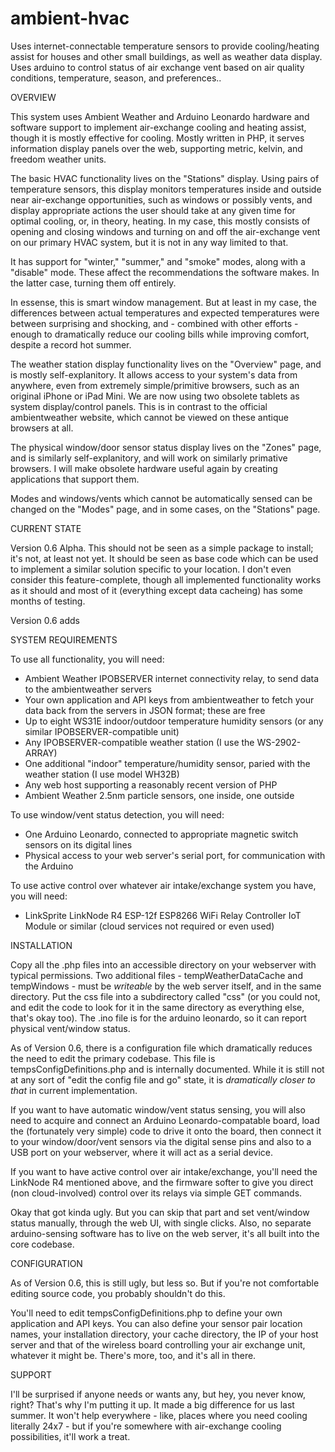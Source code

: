 # ambient-hvac
Uses internet-connectable temperature sensors to provide cooling/heating assist for houses and other small buildings, as well as weather data display. Uses arduino to control status of air exchange vent based on air quality conditions, temperature, season, and preferences..

OVERVIEW

This system uses Ambient Weather and Arduino Leonardo hardware and software support to implement air-exchange cooling and heating assist, though it is mostly effective for cooling. Mostly written in PHP, it serves information display panels over the web, supporting metric, kelvin, and freedom weather units.

The basic HVAC functionality lives on the "Stations" display. Using pairs of temperature sensors, this display monitors temperatures inside and outside near air-exchange opportunities, such as windows or possibly vents, and display appropriate actions the user should take at any given time for optimal cooling, or, in theory, heating. In my case, this mostly consists of opening and closing windows and turning on and off the air-exchange vent on our primary HVAC system, but it is not in any way limited to that.

It has support for "winter," "summer," and "smoke" modes, along with a "disable" mode. These affect the recommendations the software makes. In the latter case, turning them off entirely.

In essense, this is smart window management. But at least in my case, the differences between actual temperatures and expected temperatures were between surprising and shocking, and - combined with other efforts - enough to dramatically reduce our cooling bills while improving comfort, despite a record hot summer.

The weather station display functionality lives on the "Overview" page, and is mostly self-explanitory. It allows access to your system's data from anywhere, even from extremely simple/primitive browsers, such as an original iPhone or iPad Mini. We are now using two obsolete tablets as system display/control panels. This is in contrast to the official ambientweather website, which cannot be viewed on these antique browsers at all.

The physical window/door sensor status display lives on the "Zones" page, and is similarly self-explanitory, and will work on similarly primative browsers. I will make obsolete hardware useful again by creating applications that support them.

Modes and windows/vents which cannot be automatically sensed can be changed on the "Modes" page, and in some cases, on the "Stations" page.

CURRENT STATE

Version 0.6 Alpha. This should not be seen as a simple package to install; it's not, at least not yet. It should be seen as base code which can be used to implement a similar solution specific to your location. I don't even consider this feature-complete, though all implemented functionality works as it should and most of it (everything except data cacheing) has some months of testing.

Version 0.6 adds

SYSTEM REQUIREMENTS

To use all functionality, you will need:

* Ambient Weather IPOBSERVER internet connectivity relay, to send data to the ambientweather servers
* Your own application and API keys from ambientweather to fetch your data back from the servers in JSON format; these are free
* Up to eight WS31E indoor/outdoor temperature humidity sensors (or any similar IPOBSERVER-compatible unit)
* Any IPOBSERVER-compatible weather station (I use the WS-2902-ARRAY)
* One additional "indoor" temperature/humidity sensor, paried with the weather station (I use model WH32B)
* Any web host supporting a reasonably recent version of PHP
* Ambient Weather 2.5nm particle sensors, one inside, one outside

To use window/vent status detection, you will need:

* One Arduino Leonardo, connected to appropriate magnetic switch sensors on its digital lines
* Physical access to your web server's serial port, for communication with the Arduino

To use active control over whatever air intake/exchange system you have, you will need:

* LinkSprite LinkNode R4 ESP-12f ESP8266 WiFi Relay Controller IoT Module or similar (cloud services not required or even used)

INSTALLATION

Copy all the .php files into an accessible directory on your webserver with typical permissions. Two additional files - tempWeatherDataCache and tempWindows - must be _writeable_ by the web server itself, and in the same directory. Put the css file into a subdirectory called "css" (or you could not, and edit the code to look for it in the same directory as everything else, that's okay too). The .ino file is for the arduino leonardo, so it can report physical vent/window status.

As of Version 0.6, there is a configuration file which dramatically reduces the need to edit the primary codebase. This file is tempsConfigDefinitions.php and is internally documented. While it is still not at any sort of "edit the config file and go" state, it is _dramatically closer to that_ in current implementation.

If you want to have automatic window/vent status sensing, you will also need to acquire and connect an Arduino Leonardo-compatable board, load the (fortunately very simple) code to drive it onto the board, then connect it to your window/door/vent sensors via the digital sense pins and also to a USB port on your webserver, where it will act as a serial device.

If you want to have active control over air intake/exchange, you'll need the LinkNode R4 mentioned above, and the firmware softer to give you direct (non cloud-involved) control over its relays via simple GET commands.

Okay that got kinda ugly. But you can skip that part and set vent/window status manually, through the web UI, with single clicks. Also, no separate arduino-sensing software has to live on the web server, it's all built into the core codebase.

CONFIGURATION

As of Version 0.6, this is still ugly, but less so. But if you're not comfortable editing source code, you probably shouldn't do this.

You'll need to edit tempsConfigDefinitions.php to define your own application and API keys. You can also define your sensor pair location names, your installation directory, your cache directory, the IP of your host server and that of the wireless board controlling your air exchange unit, whatever it might be. There's more, too, and it's all in there.

SUPPORT

I'll be surprised if anyone needs or wants any, but hey, you never know, right? That's why I'm putting it up. It made a big difference for us last summer. It won't help everywhere - like, places where you need cooling literally 24x7 - but if you're somewhere with air-exchange cooling possibilities, it'll work a treat.
